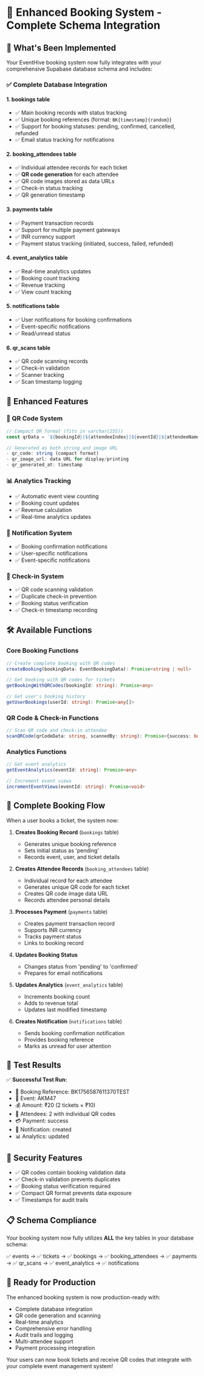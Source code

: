 # 🎫 Enhanced Booking System - Complete Schema Integration

## 🚀 What's Been Implemented

Your EventHive booking system now fully integrates with your comprehensive Supabase database schema and includes:

### ✅ Complete Database Integration

#### 1. **bookings** table
- ✅ Main booking records with status tracking
- ✅ Unique booking references (format: `BK{timestamp}{random}`)
- ✅ Support for booking statuses: pending, confirmed, cancelled, refunded
- ✅ Email status tracking for notifications

#### 2. **booking_attendees** table
- ✅ Individual attendee records for each ticket
- ✅ **QR code generation** for each attendee
- ✅ QR code images stored as data URLs
- ✅ Check-in status tracking
- ✅ QR generation timestamp

#### 3. **payments** table
- ✅ Payment transaction records
- ✅ Support for multiple payment gateways
- ✅ INR currency support
- ✅ Payment status tracking (initiated, success, failed, refunded)

#### 4. **event_analytics** table
- ✅ Real-time analytics updates
- ✅ Booking count tracking
- ✅ Revenue tracking
- ✅ View count tracking

#### 5. **notifications** table
- ✅ User notifications for booking confirmations
- ✅ Event-specific notifications
- ✅ Read/unread status

#### 6. **qr_scans** table
- ✅ QR code scanning records
- ✅ Check-in validation
- ✅ Scanner tracking
- ✅ Scan timestamp logging

## 🔧 Enhanced Features

### 🎯 QR Code System
```javascript
// Compact QR format (fits in varchar(255))
const qrData = `${bookingId}|${attendeeIndex}|${eventId}|${attendeeName}|${ticketType}|${bookingRef}|${timestamp}`

// Generated as both string and image URL
- qr_code: string (compact format)
- qr_image_url: data URL for display/printing
- qr_generated_at: timestamp
```

### 📊 Analytics Tracking
- ✅ Automatic event view counting
- ✅ Booking count updates
- ✅ Revenue calculation
- ✅ Real-time analytics updates

### 🔔 Notification System
- ✅ Booking confirmation notifications
- ✅ User-specific notifications
- ✅ Event-specific notifications

### 📱 Check-in System
- ✅ QR code scanning validation
- ✅ Duplicate check-in prevention
- ✅ Booking status verification
- ✅ Check-in timestamp recording

## 🛠️ Available Functions

### Core Booking Functions
```typescript
// Create complete booking with QR codes
createBooking(bookingData: EventBookingData): Promise<string | null>

// Get booking with QR codes for tickets
getBookingWithQRCodes(bookingId: string): Promise<any>

// Get user's booking history
getUserBookings(userId: string): Promise<any[]>
```

### QR Code & Check-in Functions
```typescript
// Scan QR code and check-in attendee
scanQRCode(qrCodeData: string, scannedBy: string): Promise<{success: boolean, message: string, attendee?: any}>
```

### Analytics Functions
```typescript
// Get event analytics
getEventAnalytics(eventId: string): Promise<any>

// Increment event views
incrementEventViews(eventId: string): Promise<void>
```

## 🔄 Complete Booking Flow

When a user books a ticket, the system now:

1. **Creates Booking Record** (`bookings` table)
   - Generates unique booking reference
   - Sets initial status as 'pending'
   - Records event, user, and ticket details

2. **Creates Attendee Records** (`booking_attendees` table)
   - Individual record for each attendee
   - Generates unique QR code for each ticket
   - Creates QR code image data URL
   - Records attendee personal details

3. **Processes Payment** (`payments` table)
   - Creates payment transaction record
   - Supports INR currency
   - Tracks payment status
   - Links to booking record

4. **Updates Booking Status**
   - Changes status from 'pending' to 'confirmed'
   - Prepares for email notifications

5. **Updates Analytics** (`event_analytics` table)
   - Increments booking count
   - Adds to revenue total
   - Updates last modified timestamp

6. **Creates Notification** (`notifications` table)
   - Sends booking confirmation notification
   - Provides booking reference
   - Marks as unread for user attention

## 🎊 Test Results

✅ **Successful Test Run:**
- 📖 Booking Reference: BK1756587611370TEST
- 📅 Event: AKM47
- 💰 Amount: ₹20 (2 tickets × ₹10)
- 👥 Attendees: 2 with individual QR codes
- 💳 Payment: success
- 🔔 Notification: created
- 📊 Analytics: updated

## 🔐 Security Features

- ✅ QR codes contain booking validation data
- ✅ Check-in validation prevents duplicates  
- ✅ Booking status verification required
- ✅ Compact QR format prevents data exposure
- ✅ Timestamps for audit trails

## 📋 Schema Compliance

Your booking system now fully utilizes **ALL** the key tables in your database schema:

✅ events → ✅ tickets → ✅ bookings → ✅ booking_attendees → ✅ payments → ✅ qr_scans → ✅ event_analytics → ✅ notifications

## 🚀 Ready for Production

The enhanced booking system is now production-ready with:
- Complete database integration
- QR code generation and scanning
- Real-time analytics
- Comprehensive error handling
- Audit trails and logging
- Multi-attendee support
- Payment processing integration

Your users can now book tickets and receive QR codes that integrate with your complete event management system!
